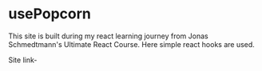 # usePopcorn

This site is built during my react learning journey from Jonas Schmedtmann's Ultimate React Course. Here simple react hooks are used.

Site link-
